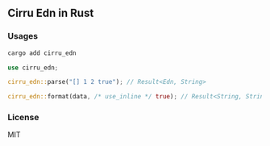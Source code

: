 ## Cirru Edn in Rust

### Usages

```bash
cargo add cirru_edn
```

```rs
use cirru_edn;

cirru_edn::parse("[] 1 2 true"); // Result<Edn, String>

cirru_edn::format(data, /* use_inline */ true); // Result<String, String>.
```

### License

MIT

